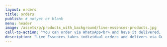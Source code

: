 ```yaml
---
layout: orders
title: orders
publish: # notyet or blank
menu: header
image: /assets/p/products_with_background/live-essences-products.jpg
call-to-action: "You can order via WhatsApp<br> and have it delivered, right now, to your door,<br>  everywhere in the south of Bali!"
description: "Live Essences takes individual orders and delivers via Gojek or Grab to your door. Contact us via WhatsApp. Health protection is a serious issues these days!" #max 160 char!
---
```


